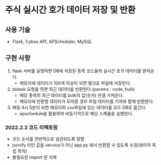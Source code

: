 # 주식 실시간 호가 데이터 저장 및 반환

## 사용 기술
- Flask, Cybos API, APScheduler, MySQL

## 구현 사항
1. flask 서버를 실행하면 DB에 저장된 종목 코드들의 실시간 호가 데이터를 받아온다.
   - 메모리에 데이터가 100개 이상이 되면 벌크로 파일에 저장한다.
2. bidask 요청을 하면 최근 데이터를 반환한다.(params : code, bulk)
   - 해당 종목의 최근 데이터를 bulk의 값(숫자) 만큼 가져온다.
   - 메모리에 반환할 데이터가 모자른 경우 파일 데이터를 가져와 함께 반환한다.
3. 매일 4시 5분이 되면 메모리와 csv파일에 있는 데이터를 모두 DB로 옮긴다.
   - apschedule을 활용하여 비동기적으로 해당 스케줄을 실행한다.

### 2022.2.2 코드 리펙토링
- 코드 순서를 전반적으로 일관되도록 정렬
- jsonify 리턴 값을 service가 아닌 app.py 에서 반환할 수 있도록 수정(레이어 독립 목적)
- 불필요한 import 문 삭제
